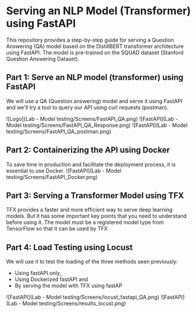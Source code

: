 # Serving an NLP Model (Transformer) using FastAPI

This repository provides a step-by-step guide for serving a Question Answering (QA) model based on the DistillBERT transformer architecture using FastAPI.
The model is pre-trained on the SQUAD dataset (Stanford Question Answering Dataset).



## Part 1:  Serve an NLP model (transformer) using FastAPI

We will use a QA (Question answering) model and serve it using FastAPI and we'll try a tool to query our API using curl requests (postman).

![Logo](Lab - Model testing/Screens/FastAPI_QA.png)
![FastAPI](Lab - Model testing/Screens/FastAPI_QA_Response.png)
![FastAPI](Lab - Model testing/Screens/FastAPI_QA_postman.png)

## Part 2: Containerizing the API using Docker
To save time in production and facilitate the deployment process, it is essential to use Docker.
![FastAPI](Lab - Model testing/Screens/FastAPI_Docker.png)

## Part 3: Serving a Transformer Model using TFX
TFX provides a faster and more efficient way to serve deep learning models. But it has some 
important key points that you need to understand before using it. The model must be a 
registered model type from TensorFlow so that it can be used by TFX

## Part 4: Load Testing using Locust
We will use it to test the loading of the three methods seen previously:
- Using fastAPI only, 
- Using Dockerized fastAPI and 
- By serving the model with TFX using fastAP

![FastAPI](Lab - Model testing/Screens/locust_fastapi_QA.png)
![FastAPI](Lab - Model testing/Screens/results_locust.png)

